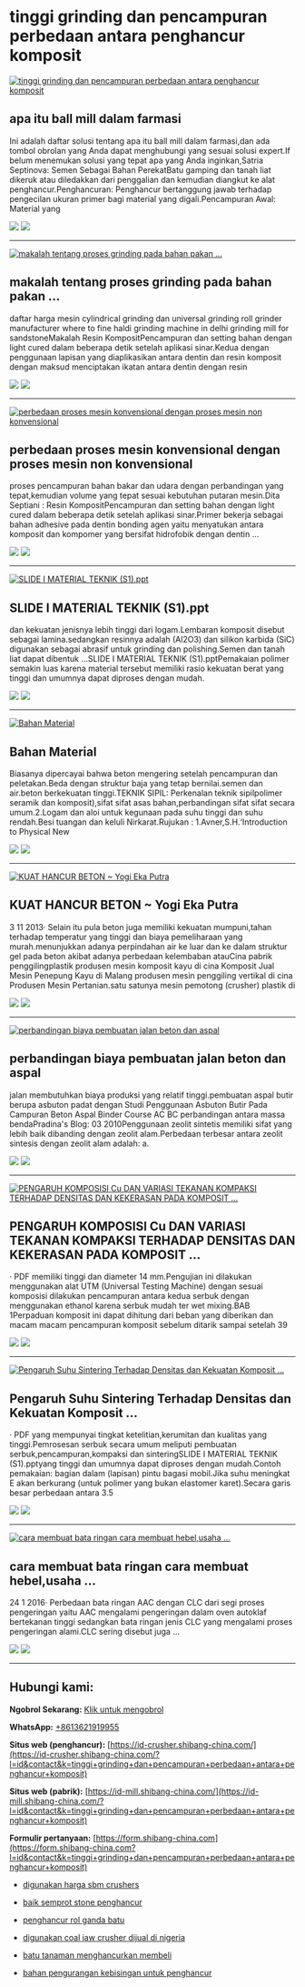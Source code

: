 # tinggi grinding dan pencampuran perbedaan antara penghancur komposit

<a href="https://swt.shibang-china.com/?l=id&img&k=tinggi+grinding+dan+pencampuran+perbedaan+antara+penghancur+komposit" target="_blank">![tinggi grinding dan pencampuran perbedaan antara penghancur komposit](http://static.shibang-china.com/all-800x300/1510.jpg)</a>

## apa itu ball mill dalam farmasi
Ini adalah daftar solusi tentang apa itu ball mill dalam farmasi,dan ada tombol obrolan yang Anda dapat menghubungi yang sesuai solusi expert.If belum menemukan solusi yang tepat apa yang Anda inginkan,Satria Septinova: Semen Sebagai Bahan PerekatBatu gamping dan tanah liat dikeruk atau diledakkan dari penggalian dan kemudian diangkut ke alat penghancur.Penghancuran: Penghancur bertanggung jawab terhadap pengecilan ukuran primer bagi material yang digali.Pencampuran Awal: Material yang


<a href="https://whatsapp.shibangsoft.com/WhatsApp.php" target="_blank" title="WhatsApp">![](http://static.shibang-china.com/icon/whatsapp.png)</a> <a href="https://swt.shibang-china.com/?l=id&icon&k=tinggi+grinding+dan+pencampuran+perbedaan+antara+penghancur+komposit" target="_blank">![](http://static.shibang-china.com/icon/chat-id.png)</a>

---

<a href="https://swt.shibang-china.com/?l=id&img&k=tinggi+grinding+dan+pencampuran+perbedaan+antara+penghancur+komposit" target="_blank">![makalah tentang proses grinding pada bahan pakan …](http://static.shibang-china.com/all-800x300/1509.jpg)</a>

## makalah tentang proses grinding pada bahan pakan …
daftar harga mesin cylindrical grinding dan universal grinding roll grinder manufacturer where to fine haldi grinding machine in delhi grinding mill for sandstoneMakalah Resin KompositPencampuran dan setting bahan dengan light cured dalam beberapa detik setelah aplikasi sinar.Kedua dengan penggunaan lapisan yang diaplikasikan antara dentin dan resin komposit dengan maksud menciptakan ikatan antara dentin dengan resin


<a href="https://whatsapp.shibangsoft.com/WhatsApp.php" target="_blank" title="WhatsApp">![](http://static.shibang-china.com/icon/whatsapp.png)</a> <a href="https://swt.shibang-china.com/?l=id&icon&k=tinggi+grinding+dan+pencampuran+perbedaan+antara+penghancur+komposit" target="_blank">![](http://static.shibang-china.com/icon/chat-id.png)</a>

---

<a href="https://swt.shibang-china.com/?l=id&img&k=tinggi+grinding+dan+pencampuran+perbedaan+antara+penghancur+komposit" target="_blank">![perbedaan proses mesin konvensional dengan proses mesin non konvensional](http://static.shibang-china.com/all-800x300/1018.jpg)</a>

## perbedaan proses mesin konvensional dengan proses mesin non konvensional
proses pencampuran bahan bakar dan udara dengan perbandingan yang tepat,kemudian volume yang tepat sesuai kebutuhan putaran mesin.Dita Septiani : Resin KompositPencampuran dan setting bahan dengan light cured dalam beberapa detik setelah aplikasi sinar.Primer bekerja sebagai bahan adhesive pada dentin bonding agen yaitu menyatukan antara komposit dan kompomer yang bersifat hidrofobik dengan dentin …


<a href="https://whatsapp.shibangsoft.com/WhatsApp.php" target="_blank" title="WhatsApp">![](http://static.shibang-china.com/icon/whatsapp.png)</a> <a href="https://swt.shibang-china.com/?l=id&icon&k=tinggi+grinding+dan+pencampuran+perbedaan+antara+penghancur+komposit" target="_blank">![](http://static.shibang-china.com/icon/chat-id.png)</a>

---

<a href="https://swt.shibang-china.com/?l=id&img&k=tinggi+grinding+dan+pencampuran+perbedaan+antara+penghancur+komposit" target="_blank">![SLIDE I MATERIAL TEKNIK (S1).ppt](http://static.shibang-china.com/all-800x300/1441.jpg)</a>

## SLIDE I MATERIAL TEKNIK (S1).ppt
dan kekuatan jenisnya lebih tinggi dari logam.Lembaran komposit disebut sebagai lamina.sedangkan resinnya adalah (Al2O3) dan silikon karbida (SiC) digunakan sebagai abrasif untuk grinding dan polishing.Semen dan tanah liat dapat dibentuk …SLIDE I MATERIAL TEKNIK (S1).pptPemakaian polimer semakin luas karena material tersebut memiliki rasio kekuatan berat yang tinggi dan umumnya dapat diproses dengan mudah.


<a href="https://whatsapp.shibangsoft.com/WhatsApp.php" target="_blank" title="WhatsApp">![](http://static.shibang-china.com/icon/whatsapp.png)</a> <a href="https://swt.shibang-china.com/?l=id&icon&k=tinggi+grinding+dan+pencampuran+perbedaan+antara+penghancur+komposit" target="_blank">![](http://static.shibang-china.com/icon/chat-id.png)</a>

---

<a href="https://swt.shibang-china.com/?l=id&img&k=tinggi+grinding+dan+pencampuran+perbedaan+antara+penghancur+komposit" target="_blank">![Bahan Material](http://static.shibang-china.com/all-800x300/741.jpg)</a>

## Bahan Material
Biasanya dipercayai bahwa beton mengering setelah pencampuran dan peletakan.Beda dengan struktur baja yang tetap bernilai.semen dan air.beton berkekuatan tinggi.TEKNIK SIPIL: Perkenalan teknik sipilpolimer seramik dan komposit),sifat sifat asas bahan,perbandingan sifat sifat secara umum.2.Logam dan aloi untuk kegunaan pada suhu tinggi dan suhu rendah.Besi tuangan dan keluli Nirkarat.Rujukan : 1.Avner,S.H.‘Introduction to Physical New


<a href="https://whatsapp.shibangsoft.com/WhatsApp.php" target="_blank" title="WhatsApp">![](http://static.shibang-china.com/icon/whatsapp.png)</a> <a href="https://swt.shibang-china.com/?l=id&icon&k=tinggi+grinding+dan+pencampuran+perbedaan+antara+penghancur+komposit" target="_blank">![](http://static.shibang-china.com/icon/chat-id.png)</a>

---

<a href="https://swt.shibang-china.com/?l=id&img&k=tinggi+grinding+dan+pencampuran+perbedaan+antara+penghancur+komposit" target="_blank">![KUAT HANCUR BETON ~ Yogi Eka Putra](http://static.shibang-china.com/all-800x300/1031.jpg)</a>

## KUAT HANCUR BETON ~ Yogi Eka Putra
3 11 2013· Selain itu pula beton juga memiliki kekuatan mumpuni,tahan terhadap temperatur yang tinggi dan biaya pemeliharaan yang murah.menunjukkan adanya perpindahan air ke luar dan ke dalam struktur gel pada beton akibat adanya perbedaan kelembaban atauCina pabrik penggilingplastik produsen mesin komposit kayu di cina Komposit Jual Mesin Penepung Kayu di Malang produsen mesin penggiling vertikal di cina Produsen Mesin Pertanian.satu satunya mesin pemotong (crusher) plastik di


<a href="https://whatsapp.shibangsoft.com/WhatsApp.php" target="_blank" title="WhatsApp">![](http://static.shibang-china.com/icon/whatsapp.png)</a> <a href="https://swt.shibang-china.com/?l=id&icon&k=tinggi+grinding+dan+pencampuran+perbedaan+antara+penghancur+komposit" target="_blank">![](http://static.shibang-china.com/icon/chat-id.png)</a>

---

<a href="https://swt.shibang-china.com/?l=id&img&k=tinggi+grinding+dan+pencampuran+perbedaan+antara+penghancur+komposit" target="_blank">![perbandingan biaya pembuatan jalan beton dan aspal](http://static.shibang-china.com/all-800x300/929.jpg)</a>

## perbandingan biaya pembuatan jalan beton dan aspal
jalan membutuhkan biaya produksi yang relatif tinggi.pembuatan aspal butir berupa asbuton padat dengan Studi Penggunaan Asbuton Butir Pada Campuran Beton Aspal Binder Course AC BC perbandingan antara massa bendaPradina's Blog: 03 2010Penggunaan zeolit sintetis memiliki sifat yang lebih baik dibanding dengan zeolit alam.Perbedaan terbesar antara zeolit sintesis dengan zeolit alam adalah: a.


<a href="https://whatsapp.shibangsoft.com/WhatsApp.php" target="_blank" title="WhatsApp">![](http://static.shibang-china.com/icon/whatsapp.png)</a> <a href="https://swt.shibang-china.com/?l=id&icon&k=tinggi+grinding+dan+pencampuran+perbedaan+antara+penghancur+komposit" target="_blank">![](http://static.shibang-china.com/icon/chat-id.png)</a>

---

<a href="https://swt.shibang-china.com/?l=id&img&k=tinggi+grinding+dan+pencampuran+perbedaan+antara+penghancur+komposit" target="_blank">![PENGARUH KOMPOSISI Cu DAN VARIASI TEKANAN KOMPAKSI TERHADAP DENSITAS DAN KEKERASAN PADA KOMPOSIT …](http://static.shibang-china.com/all-800x300/292.jpg)</a>

## PENGARUH KOMPOSISI Cu DAN VARIASI TEKANAN KOMPAKSI TERHADAP DENSITAS DAN KEKERASAN PADA KOMPOSIT …
· PDF memiliki tinggi dan diameter 14 mm.Pengujian ini dilakukan menggunakan alat UTM (Universal Testing Machine) dengan sesuai komposisi dilakukan pencampuran antara kedua serbuk dengan menggunakan ethanol karena serbuk mudah ter wet mixing.BAB 1Perpaduan komposit ini dapat dihitung dari beban yang diberikan dan macam macam pencampuran komposit sebelum ditarik sampai setelah 39


<a href="https://whatsapp.shibangsoft.com/WhatsApp.php" target="_blank" title="WhatsApp">![](http://static.shibang-china.com/icon/whatsapp.png)</a> <a href="https://swt.shibang-china.com/?l=id&icon&k=tinggi+grinding+dan+pencampuran+perbedaan+antara+penghancur+komposit" target="_blank">![](http://static.shibang-china.com/icon/chat-id.png)</a>

---

<a href="https://swt.shibang-china.com/?l=id&img&k=tinggi+grinding+dan+pencampuran+perbedaan+antara+penghancur+komposit" target="_blank">![Pengaruh Suhu Sintering Terhadap Densitas dan Kekuatan Komposit …](http://static.shibang-china.com/all-800x300/1475.jpg)</a>

## Pengaruh Suhu Sintering Terhadap Densitas dan Kekuatan Komposit …
· PDF yang mempunyai tingkat ketelitian,kerumitan dan kualitas yang tinggi.Pemrosesan serbuk secara umum meliputi pembuatan serbuk,pencampuran,kompaksi dan sinteringSLIDE I MATERIAL TEKNIK (S1).pptyang tinggi dan umumnya dapat diproses dengan mudah.Contoh pemakaian: bagian dalam (lapisan) pintu bagasi mobil.Jika suhu meningkat E akan berkurang (untuk polimer yang bukan elastomer karet).Secara garis besar perbedaan antara 3.5


<a href="https://whatsapp.shibangsoft.com/WhatsApp.php" target="_blank" title="WhatsApp">![](http://static.shibang-china.com/icon/whatsapp.png)</a> <a href="https://swt.shibang-china.com/?l=id&icon&k=tinggi+grinding+dan+pencampuran+perbedaan+antara+penghancur+komposit" target="_blank">![](http://static.shibang-china.com/icon/chat-id.png)</a>

---

<a href="https://swt.shibang-china.com/?l=id&img&k=tinggi+grinding+dan+pencampuran+perbedaan+antara+penghancur+komposit" target="_blank">![cara membuat bata ringan cara membuat hebel,usaha …](http://static.shibang-china.com/all-800x300/1057.jpg)</a>

## cara membuat bata ringan cara membuat hebel,usaha …
24 1 2016· Perbedaan bata ringan AAC dengan CLC dari segi proses pengeringan yaitu AAC mengalami pengeringan dalam oven autoklaf bertekanan tinggi sedangkan bata ringan jenis CLC yang mengalami proses pengeringan alami.CLC sering disebut juga …

<a href="https://whatsapp.shibangsoft.com/WhatsApp.php" target="_blank" title="WhatsApp">![](http://static.shibang-china.com/icon/whatsapp.png)</a> <a href="https://swt.shibang-china.com/?l=id&icon&k=tinggi+grinding+dan+pencampuran+perbedaan+antara+penghancur+komposit" target="_blank">![](http://static.shibang-china.com/icon/chat-id.png)</a>

---
## Hubungi kami:

**Ngobrol Sekarang:** [Klik untuk mengobrol](https://swt.shibang-china.com?l=id&contact&k=tinggi+grinding+dan+pencampuran+perbedaan+antara+penghancur+komposit)

**WhatsApp:**  [+8613621919955](https://whatsapp.shibangsoft.com/WhatsApp.php)

**Situs web (penghancur):** [https://id-crusher.shibang-china.com/](https://id-crusher.shibang-china.com/?l=id&contact&k=tinggi+grinding+dan+pencampuran+perbedaan+antara+penghancur+komposit)

**Situs web (pabrik):** [https://id-mill.shibang-china.com/](https://id-mill.shibang-china.com/?l=id&contact&k=tinggi+grinding+dan+pencampuran+perbedaan+antara+penghancur+komposit)

**Formulir pertanyaan:** [https://form.shibang-china.com](https://form.shibang-china.com?l=id&contact&k=tinggi+grinding+dan+pencampuran+perbedaan+antara+penghancur+komposit)

* [digunakan harga sbm crushers](../17/digunakan%20harga%20sbm%20crushers.md)

* [baik semprot stone penghancur](../20/baik%20semprot%20stone%20penghancur.md)

* [penghancur rol ganda batu](../21/penghancur%20rol%20ganda%20batu.md)

* [digunakan coal jaw crusher dijual di nigeria](../18/digunakan%20coal%20jaw%20crusher%20dijual%20di%20nigeria.md)

* [batu tanaman menghancurkan membeli](../22/batu%20tanaman%20menghancurkan%20membeli.md)

* [bahan pengurangan kebisingan untuk penghancur](../21/bahan%20pengurangan%20kebisingan%20untuk%20penghancur.md)